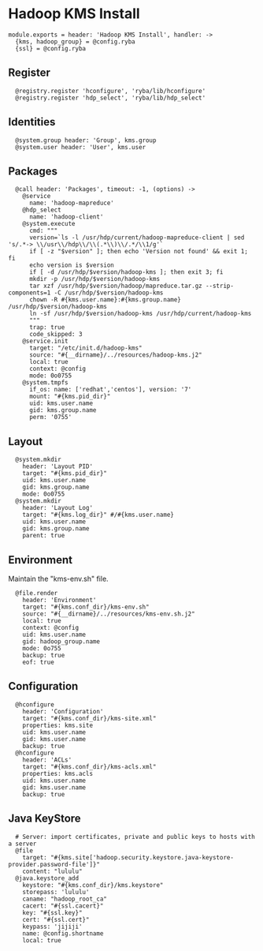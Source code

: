 
# Hadoop KMS Install

    module.exports = header: 'Hadoop KMS Install', handler: ->
      {kms, hadoop_group} = @config.ryba
      {ssl} = @config.ryba

## Register

      @registry.register 'hconfigure', 'ryba/lib/hconfigure'
      @registry.register 'hdp_select', 'ryba/lib/hdp_select'

## Identities

      @system.group header: 'Group', kms.group
      @system.user header: 'User', kms.user

## Packages

      @call header: 'Packages', timeout: -1, (options) ->
        @service
          name: 'hadoop-mapreduce'
        @hdp_select
          name: 'hadoop-client'
        @system.execute
          cmd: """
          version=`ls -l /usr/hdp/current/hadoop-mapreduce-client | sed 's/.*-> \\/usr\\/hdp\\/\\(.*\\)\\/.*/\\1/g'`
          if [ -z "$version" ]; then echo 'Version not found' && exit 1; fi
          echo version is $version
          if [ -d /usr/hdp/$version/hadoop-kms ]; then exit 3; fi
          mkdir -p /usr/hdp/$version/hadoop-kms
          tar xzf /usr/hdp/$version/hadoop/mapreduce.tar.gz --strip-components=1 -C /usr/hdp/$version/hadoop-kms
          chown -R #{kms.user.name}:#{kms.group.name} /usr/hdp/$version/hadoop-kms
          ln -sf /usr/hdp/$version/hadoop-kms /usr/hdp/current/hadoop-kms
          """
          trap: true
          code_skipped: 3
        @service.init
          target: "/etc/init.d/hadoop-kms"
          source: "#{__dirname}/../resources/hadoop-kms.j2"
          local: true
          context: @config
          mode: 0o0755
        @system.tmpfs
          if_os: name: ['redhat','centos'], version: '7'
          mount: "#{kms.pid_dir}"
          uid: kms.user.name
          gid: kms.group.name
          perm: '0755'
        

## Layout

      @system.mkdir
        header: 'Layout PID'
        target: "#{kms.pid_dir}"
        uid: kms.user.name
        gid: kms.group.name
        mode: 0o0755
      @system.mkdir
        header: 'Layout Log'
        target: "#{kms.log_dir}" #/#{kms.user.name}
        uid: kms.user.name
        gid: kms.group.name
        parent: true

## Environment

Maintain the "kms-env.sh" file.

      @file.render
        header: 'Environment'
        target: "#{kms.conf_dir}/kms-env.sh"
        source: "#{__dirname}/../resources/kms-env.sh.j2"
        local: true
        context: @config
        uid: kms.user.name
        gid: hadoop_group.name
        mode: 0o755
        backup: true
        eof: true

## Configuration

      @hconfigure
        header: 'Configuration'
        target: "#{kms.conf_dir}/kms-site.xml"
        properties: kms.site
        uid: kms.user.name
        gid: kms.user.name
        backup: true
      @hconfigure
        header: 'ACLs'
        target: "#{kms.conf_dir}/kms-acls.xml"
        properties: kms.acls
        uid: kms.user.name
        gid: kms.user.name
        backup: true

## Java KeyStore

      # Server: import certificates, private and public keys to hosts with a server
      @file
        target: "#{kms.site['hadoop.security.keystore.java-keystore-provider.password-file']}"
        content: "lululu"
      @java.keystore_add
        keystore: "#{kms.conf_dir}/kms.keystore"
        storepass: 'lululu'
        caname: "hadoop_root_ca"
        cacert: "#{ssl.cacert}"
        key: "#{ssl.key}"
        cert: "#{ssl.cert}"
        keypass: 'jijiji'
        name: @config.shortname
        local: true
